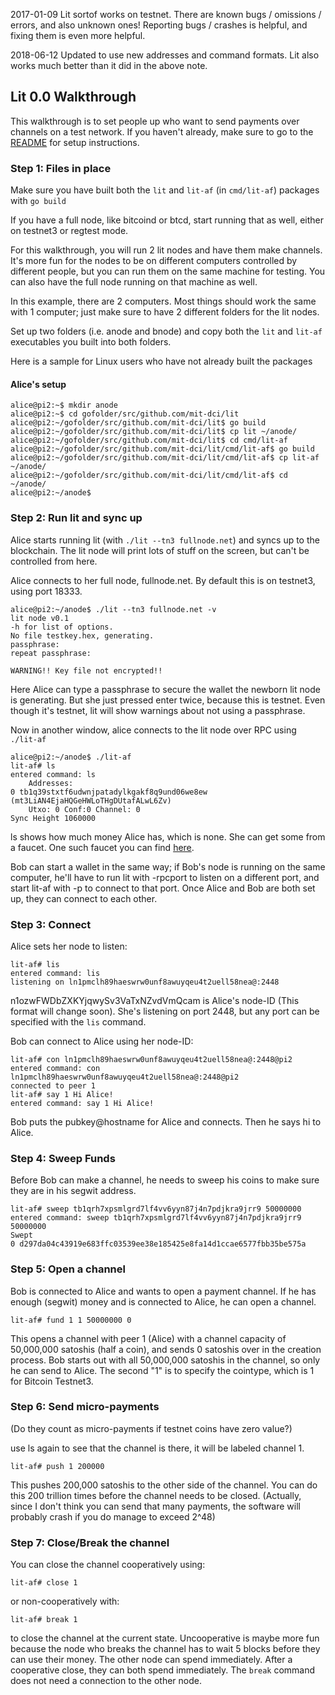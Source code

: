 2017-01-09 Lit sortof works on testnet.  There are known bugs / omissions / errors, and also unknown ones!  Reporting bugs / crashes is helpful, and fixing them is even more helpful.

2018-06-12 Updated to use new addresses and command formats.  Lit also works much better than it did in the above note.

## Lit 0.0 Walkthrough

This walkthrough is to set people up who want to send payments over channels on a test network. If you haven't already, make sure to go to the [README](./README.md) for setup instructions.

### Step 1: Files in place

Make sure you have built both the `lit` and `lit-af` (in `cmd/lit-af`) packages with `go build`

If you have a full node, like bitcoind or btcd, start running that as well, either on testnet3 or regtest mode.

For this walkthrough, you will run 2 lit nodes and have them make channels.  It's more fun for the nodes to be on different computers controlled by different people, but you can run them on the same machine for testing.  You can also have the full node running on that machine as well.

In this example, there are 2 computers.  Most things should work the same with 1 computer; just make sure to have 2 different folders for the lit nodes.

Set up two folders (i.e. anode and bnode) and copy both the `lit` and `lit-af` executables you built into both folders.

Here is a sample for Linux users who have not already built the packages

#### Alice's setup

```
alice@pi2:~$ mkdir anode
alice@pi2:~$ cd gofolder/src/github.com/mit-dci/lit
alice@pi2:~/gofolder/src/github.com/mit-dci/lit$ go build
alice@pi2:~/gofolder/src/github.com/mit-dci/lit$ cp lit ~/anode/
alice@pi2:~/gofolder/src/github.com/mit-dci/lit$ cd cmd/lit-af
alice@pi2:~/gofolder/src/github.com/mit-dci/lit/cmd/lit-af$ go build
alice@pi2:~/gofolder/src/github.com/mit-dci/lit/cmd/lit-af$ cp lit-af ~/anode/
alice@pi2:~/gofolder/src/github.com/mit-dci/lit/cmd/lit-af$ cd ~/anode/
alice@pi2:~/anode$
```

### Step 2: Run lit and sync up

Alice starts running lit (with `./lit --tn3 fullnode.net`) and syncs up to the blockchain.  The lit node will print lots of stuff on the screen, but can't be controlled from here.

Alice connects to her full node, fullnode.net.  By default this is on testnet3, using port 18333.

```
alice@pi2:~/anode$ ./lit --tn3 fullnode.net -v
lit node v0.1
-h for list of options.
No file testkey.hex, generating.
passphrase:
repeat passphrase:

WARNING!! Key file not encrypted!!
```

Here Alice can type a passphrase to secure the wallet the newborn lit node is generating.  But she just pressed enter twice, because this is testnet.  Even though it's testnet, lit will show warnings about not using a passphrase.

Now in another window, alice connects to the lit node over RPC using `./lit-af`

```
alice@pi2:~/anode$ ./lit-af
lit-af# ls
entered command: ls
	Addresses:
0 tb1q39stxtf6udwnjpatadylkgakf8q9und06we8ew (mt3LiAN4EjaHQGeHWLoTHgDUtafALwL6Zv)
	Utxo: 0 Conf:0 Channel: 0
Sync Height 1060000

```

ls shows how much money Alice has, which is none.  She can get some from a faucet. One such faucet you can find [here](https://testnet.manu.backend.hamburg/faucet).

Bob can start a wallet in the same way; if Bob's node is running on the same computer, he'll have to run lit with -rpcport to listen on a different port, and start lit-af with -p to connect to that port.  Once Alice and Bob are both set up, they can connect to each other.

### Step 3: Connect

Alice sets her node to listen:

```
lit-af# lis
entered command: lis
listening on ln1pmclh89haeswrw0unf8awuyqeu4t2uell58nea@:2448
```

n1ozwFWDbZXKYjqwySv3VaTxNZvdVmQcam is Alice's node-ID (This format will change soon).  She's listening on port 2448, but any port can be specified with the `lis` command.

Bob can connect to Alice using her node-ID:

```
lit-af# con ln1pmclh89haeswrw0unf8awuyqeu4t2uell58nea@:2448@pi2
entered command: con ln1pmclh89haeswrw0unf8awuyqeu4t2uell58nea@:2448@pi2
connected to peer 1
lit-af# say 1 Hi Alice!
entered command: say 1 Hi Alice!
```

Bob puts the pubkey@hostname for Alice and connects.  Then he says hi to Alice.

### Step 4: Sweep Funds

Before Bob can make a channel, he needs to sweep his coins to make sure they are in his segwit address.

```
lit-af# sweep tb1qrh7xpsmlgrd7lf4vv6yyn87j4n7pdjkra9jrr9 50000000
entered command: sweep tb1qrh7xpsmlgrd7lf4vv6yyn87j4n7pdjkra9jrr9 50000000
Swept
0 d297da04c43919e683ffc03539ee38e185425e8fa14d1ccae6577fbb35be575a
```

### Step 5: Open a channel

Bob is connected to Alice and wants to open a payment channel. If he has enough (segwit) money and is connected to Alice, he can open a channel.

```
lit-af# fund 1 1 50000000 0
```

This opens a channel with peer 1 (Alice) with a channel capacity of 50,000,000 satoshis (half a coin), and sends 0 satoshis over in the creation process.  Bob starts out with all 50,000,000 satoshis in the channel, so only he can send to Alice.  The second "1" is to specify the cointype, which is 1 for Bitcoin Testnet3.

### Step 6: Send micro-payments

(Do they count as micro-payments if testnet coins have zero value?)

use ls again to see that the channel is there, it will be labeled channel 1.

```
lit-af# push 1 200000
```

This pushes 200,000 satoshis to the other side of the channel.  You can do this 200 trillion times before the channel needs to be closed.  (Actually, since I don't think you can send that many payments, the software will probably crash if you do manage to exceed 2^48)

### Step 7: Close/Break the channel

You can close the channel cooperatively using:

```
lit-af# close 1
```
or non-cooperatively with:

```
lit-af# break 1
```

to close the channel at the current state. Uncooperative is maybe more fun because the node who breaks the channel has to wait 5 blocks before they can use their money.  The other node can spend immediately.  After a cooperative close, they can both spend immediately.  The `break` command does not need a connection to the other node.
